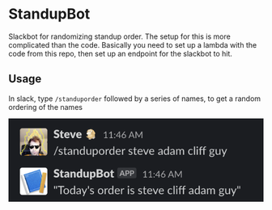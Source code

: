 # StandupBot
Slackbot for randomizing standup order. The setup for this is more complicated than the code. Basically you need to set up a lambda with the code from this repo, then set up an endpoint for the slackbot to hit. 

## Usage
In slack, type `/standuporder` followed by a series of names, to get a random ordering of the names

![Sample](./standupbotdemo.png)
